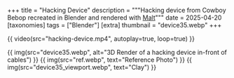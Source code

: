 +++
title = "Hacking Device"
description = """Hacking device from Cowboy Bebop recreated in Blender and rendered with [Malt](https://github.com/bnpr/Malt)"""
date = 2025-04-20
[taxonomies]
tags = ["Blender"]
[extra]
thumbnail = "device35.webp"
+++

{{ video(src="hacking-device.mp4", autoplay=true, loop=true) }}

{{ img(src="device35.webp", alt="3D Render of a hacking device in-front of cables") }}
{{ img(src="ref.webp", text="Reference Photo") }}
{{ img(src="device35_viewport.webp", text="Clay") }}